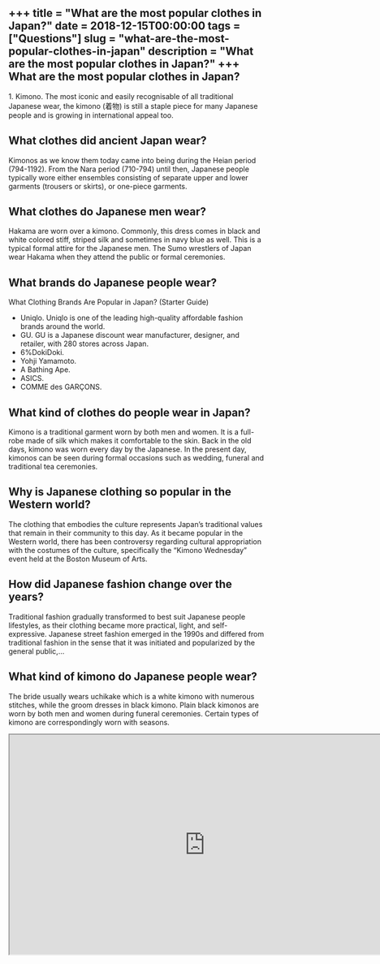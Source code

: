 +++
title = "What are the most popular clothes in Japan?"
date = 2018-12-15T00:00:00
tags = ["Questions"]
slug = "what-are-the-most-popular-clothes-in-japan"
description = "What are the most popular clothes in Japan?"
+++
What are the most popular clothes in Japan?
-------------------------------------------

1\. Kimono. The most iconic and easily recognisable of all traditional Japanese wear, the kimono (着物) is still a staple piece for many Japanese people and is growing in international appeal too.

What clothes did ancient Japan wear?
------------------------------------

Kimonos as we know them today came into being during the Heian period (794-1192). From the Nara period (710-794) until then, Japanese people typically wore either ensembles consisting of separate upper and lower garments (trousers or skirts), or one-piece garments.

What clothes do Japanese men wear?
----------------------------------

Hakama are worn over a kimono. Commonly, this dress comes in black and white colored stiff, striped silk and sometimes in navy blue as well. This is a typical formal attire for the Japanese men. The Sumo wrestlers of Japan wear Hakama when they attend the public or formal ceremonies.

What brands do Japanese people wear?
------------------------------------

What Clothing Brands Are Popular in Japan? (Starter Guide)

- Uniqlo. Uniqlo is one of the leading high-quality affordable fashion brands around the world.
- GU. GU is a Japanese discount wear manufacturer, designer, and retailer, with 280 stores across Japan.
- 6%DokiDoki.
- Yohji Yamamoto.
- A Bathing Ape.
- ASICS.
- COMME des GARÇONS.

What kind of clothes do people wear in Japan?
---------------------------------------------

Kimono is a traditional garment worn by both men and women. It is a full-robe made of silk which makes it comfortable to the skin. Back in the old days, kimono was worn every day by the Japanese. In the present day, kimonos can be seen during formal occasions such as wedding, funeral and traditional tea ceremonies.

Why is Japanese clothing so popular in the Western world?
---------------------------------------------------------

The clothing that embodies the culture represents Japan’s traditional values that remain in their community to this day. As it became popular in the Western world, there has been controversy regarding cultural appropriation with the costumes of the culture, specifically the “Kimono Wednesday” event held at the Boston Museum of Arts.

How did Japanese fashion change over the years?
-----------------------------------------------

Traditional fashion gradually transformed to best suit Japanese people lifestyles, as their clothing became more practical, light, and self-expressive. Japanese street fashion emerged in the 1990s and differed from traditional fashion in the sense that it was initiated and popularized by the general public,…

What kind of kimono do Japanese people wear?
--------------------------------------------

The bride usually wears uchikake which is a white kimono with numerous stitches, while the groom dresses in black kimono. Plain black kimonos are worn by both men and women during funeral ceremonies. Certain types of kimono are correspondingly worn with seasons.

<iframe allow="accelerometer; autoplay; clipboard-write; encrypted-media; gyroscope; picture-in-picture" allowfullscreen="" class="__youtube_prefs__  epyt-is-override  no-lazyload" data-no-lazy="1" data-origheight="433" data-origwidth="770" data-skipgform_ajax_framebjll="" height="433" id="_ytid_90172" loading="lazy" src="https://www.youtube.com/embed/reBUP-RUut0?enablejsapi=1&autoplay=0&cc_load_policy=0&cc_lang_pref=&iv_load_policy=1&loop=0&modestbranding=0&rel=1&fs=1&playsinline=0&autohide=2&theme=dark&color=red&controls=1&" title="YouTube player" width="770"></iframe>